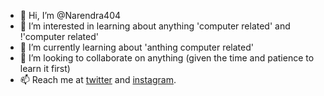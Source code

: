 - 👋 Hi, I’m @Narendra404
- 👀 I’m interested in learning about anything 'computer related' and !'computer related' 
- 🌱 I’m currently learning about 'anthing computer related'
- 💞️ I’m looking to collaborate on anything (given the time and patience to learn it first)
- 📫 Reach me at [twitter](https://twitter.com/Narendr56831858) and [instagram](https://www.instagram.com/narendra616/). 

<!---
Narendra404/Narendra404 is a ✨ special ✨ repository because its `README.md` (this file) appears on your GitHub profile.
You can click the Preview link to take a look at your changes.
--->
